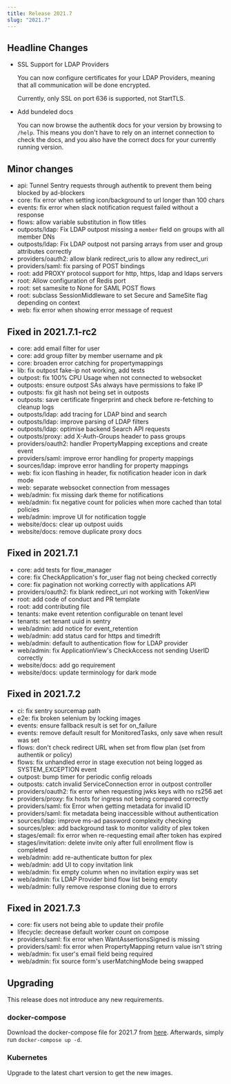 ```yaml
---
title: Release 2021.7
slug: "2021.7"
---
```


## Headline Changes

- SSL Support for LDAP Providers

    You can now configure certificates for your LDAP Providers, meaning that all communication will be done encrypted.

    Currently, only SSL on port 636 is supported, not StartTLS.

- Add bundeled docs

    You can now browse the authentik docs for your version by browsing to `/help`. This means you don't have to rely on an
    internet connection to check the docs, and you also have the correct docs for your currently running version.

## Minor changes

- api: Tunnel Sentry requests through authentik to prevent them being blocked by ad-blockers
- core: fix error when setting icon/background to url longer than 100 chars
- events: fix error when slack notification request failed without a response
- flows: allow variable substitution in flow titles
- outposts/ldap: Fix LDAP outpost missing a `member` field on groups with all member DNs
- outposts/ldap: Fix LDAP outpost not parsing arrays from user and group attributes correctly
- providers/oauth2: allow blank redirect_uris to allow any redirect_uri
- providers/saml: fix parsing of POST bindings
- root: add PROXY protocol support for http, https, ldap and ldaps servers
- root: Allow configuration of Redis port
- root: set samesite to None for SAML POST flows
- root: subclass SessionMiddleware to set Secure and SameSite flag depending on context
- web: fix error when showing error message of request

## Fixed in 2021.7.1-rc2

- core: add email filter for user
- core: add group filter by member username and pk
- core: broaden error catching for propertymappings
- lib: fix outpost fake-ip not working, add tests
- outpost: fix 100% CPU Usage when not connected to websocket
- outposts: ensure outpost SAs always have permissions to fake IP
- outposts: fix git hash not being set in outposts
- outposts: save certificate fingerprint and check before re-fetching to cleanup logs
- outposts/ldap: add tracing for LDAP bind and search
- outposts/ldap: improve parsing of LDAP filters
- outposts/ldap: optimise backend Search API requests
- outposts/proxy: add X-Auth-Groups header to pass groups
- providers/oauth2: handler PropertyMapping exceptions and create event
- providers/saml: improve error handling for property mappings
- sources/ldap: improve error handling for property mappings
- web: fix icon flashing in header, fix notification header icon in dark mode
- web: separate websocket connection from messages
- web/admin: fix missing dark theme for notifications
- web/admin: fix negative count for policies when more cached than total policies
- web/admin: improve UI for notification toggle
- website/docs: clear up outpost uuids
- website/docs: remove duplicate proxy docs

## Fixed in 2021.7.1

- core: add tests for flow_manager
- core: fix CheckApplication's for_user flag not being checked correctly
- core: fix pagination not working correctly with applications API
- providers/oauth2: fix blank redirect_uri not working with TokenView
- root: add code of conduct and PR template
- root: add contributing file
- tenants: make event retention configurable on tenant level
- tenants: set tenant uuid in sentry
- web/admin: add notice for event_retention
- web/admin: add status card for https and timedrift
- web/admin: default to authentication flow for LDAP provider
- web/admin: fix ApplicationView's CheckAccess not sending UserID correctly
- website/docs: add go requirement
- website/docs: update terminology for dark mode

## Fixed in 2021.7.2

- ci: fix sentry sourcemap path
- e2e: fix broken selenium by locking images
- events: ensure fallback result is set for on_failure
- events: remove default result for MonitoredTasks, only save when result was set
- flows: don't check redirect URL when set from flow plan (set from authentik or policy)
- flows: fix unhandled error in stage execution not being logged as SYSTEM_EXCEPTION event
- outpost: bump timer for periodic config reloads
- outposts: catch invalid ServiceConnection error in outpost controller
- providers/oauth2: fix error when requesting jwks keys with no rs256 aet
- providers/proxy: fix hosts for ingress not being compared correctly
- providers/saml: fix Error when getting metadata for invalid ID
- providers/saml: fix metadata being inaccessible without authentication
- sources/ldap: improve ms-ad password complexity checking
- sources/plex: add background task to monitor validity of plex token
- stages/email: fix error when re-requesting email after token has expired
- stages/invitation: delete invite only after full enrollment flow is completed
- web/admin: add re-authenticate button for plex
- web/admin: add UI to copy invitation link
- web/admin: fix empty column when no invitation expiry was set
- web/admin: fix LDAP Provider bind flow list being empty
- web/admin: fully remove response cloning due to errors

## Fixed in 2021.7.3

- core: fix users not being able to update their profile
- lifecycle: decrease default worker count on compose
- providers/saml: fix error when WantAssertionsSigned is missing
- providers/saml: fix error when PropertyMapping return value isn't string
- web/admin: fix user's email field being required
- web/admin: fix source form's userMatchingMode being swapped

## Upgrading

This release does not introduce any new requirements.

### docker-compose

Download the docker-compose file for 2021.7 from [here](https://raw.githubusercontent.com/goauthentik/authentik/version-2021.7/docker-compose.yml). Afterwards, simply run `docker-compose up -d`.

### Kubernetes

Upgrade to the latest chart version to get the new images.
